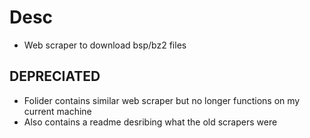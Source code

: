 # Desc
- Web scraper to download bsp/bz2 files

## DEPRECIATED 
- Folider contains similar web scraper but no longer functions on my current machine
- Also contains a readme desribing what the old scrapers were 

